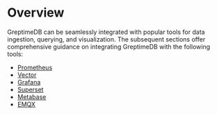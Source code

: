 # Overview

GreptimeDB can be seamlessly integrated with popular tools for data ingestion, querying, and visualization.
The subsequent sections offer comprehensive guidance on integrating GreptimeDB with the following tools:

- [Prometheus](./prometheus.md)
- [Vector](./vector.md)
- [Grafana](./grafana.md)
- [Superset](./superset.md)
- [Metabase](./metabase.md)
- [EMQX](./emqx.md)
